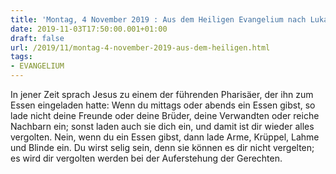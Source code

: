 ```yaml
---
title: 'Montag, 4 November 2019 : Aus dem Heiligen Evangelium nach Lukas - Lk 14,12-14.'
date: 2019-11-03T17:50:00.001+01:00
draft: false
url: /2019/11/montag-4-november-2019-aus-dem-heiligen.html
tags: 
- EVANGELIUM
---
```


In jener Zeit sprach Jesus zu einem der führenden Pharisäer, der ihn zum Essen eingeladen hatte: Wenn du mittags oder abends ein Essen gibst, so lade nicht deine Freunde oder deine Brüder, deine Verwandten oder reiche Nachbarn ein; sonst laden auch sie dich ein, und damit ist dir wieder alles vergolten. Nein, wenn du ein Essen gibst, dann lade Arme, Krüppel, Lahme und Blinde ein. Du wirst selig sein, denn sie können es dir nicht vergelten; es wird dir vergolten werden bei der Auferstehung der Gerechten.